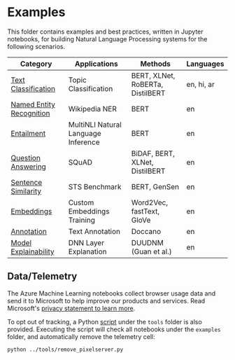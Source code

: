 # Examples

This folder contains examples and best practices, written in Jupyter notebooks, for building Natural Language Processing systems for the following scenarios.

|Category|Applications|Methods|Languages|
|---| ------------------------ | ------------------- |---|
|[Text Classification](text_classification)|Topic Classification|BERT, XLNet, RoBERTa, DistilBERT|en, hi, ar|
|[Named Entity Recognition](named_entity_recognition) |Wikipedia NER|BERT|en|
|[Entailment](entailment)|MultiNLI Natural Language Inference|BERT|en|
|[Question Answering](question_answering) |SQuAD|BiDAF, BERT, XLNet, DistilBERT|en|
|[Sentence Similarity](sentence_similarity)|STS Benchmark|BERT, GenSen|en|
|[Embeddings](embeddings)|Custom Embeddings Training|Word2Vec, fastText, GloVe|en|
|[Annotation](annotation)|Text Annotation|Doccano|en|
|[Model Explainability](model_explainability)|DNN Layer Explanation|DUUDNM (Guan et al.)|en|

## Data/Telemetry
The Azure Machine Learning notebooks collect browser usage data and send it to Microsoft to help improve our products and services. Read Microsoft's [privacy statement to learn more](https://privacy.microsoft.com/en-US/privacystatement).

To opt out of tracking, a Python [script](../tools/remove_pixelserver.py) under the `tools` folder is also provided. Executing the script will check all notebooks under the `examples` folder, and automatically remove the telemetry cell:

```sh
python ../tools/remove_pixelserver.py
```
